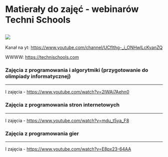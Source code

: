 # Matierały do zajęć - webinarów Techni Schools
![](https://technischools.com/static/media/logots.png)
-------------
Kanał na yt: https://www.youtube.com/channel/UCfIthg-_i_ONHwlLcKvanZQ

WWWW: https://technischools.com

### Zajęcia z programowania i algorytmiki (przygotowanie do olimpiady informatycznej)
-------------
I zajęcia - https://www.youtube.com/watch?v=2IWAi7Aehn0

### Zajęcia z programowania stron internetowych
-------------
I zajęcia - https://www.youtube.com/watch?v=mdu_t5ya_F8

### Zajęcia z programowania gier
-------------
I zajęcia - https://www.youtube.com/watch?v=E8px23-64AA
